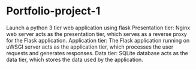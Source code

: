 # Portfolio-project-1
Launch a python 3 tier web application using flask
Presentation tier: 
  Nginx web server acts as the presentation tier, which serves as a reverse proxy for the Flask application.
Application tier: 
  The Flask application running on uWSGI server acts as the application tier, which processes the user requests and generates responses.
Data tier: 
  SQLite database acts as the data tier, which stores the data used by the application.
